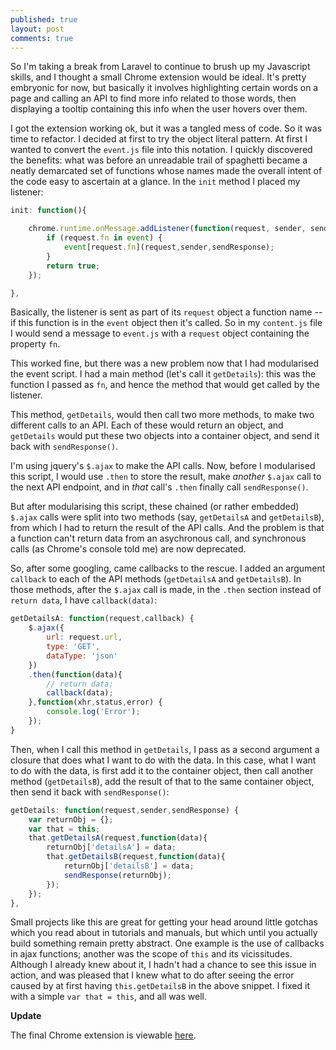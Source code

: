 ```yaml
---
published: true
layout: post
comments: true
---
```


So I'm taking a break from Laravel to continue to brush up my Javascript skills, and I thought a small Chrome extension would be ideal. It's pretty embryonic for now, but basically it involves highlighting certain words on a page and calling an API to find more info related to those words, then displaying a tooltip containing this info when the user hovers over them.

I got the extension working ok, but it was a tangled mess of code. So it was time to refactor. I decided at first to try the object literal pattern. At first I wanted to convert the `event.js` file into this notation. I quickly discovered the benefits: what was before an unreadable trail of spaghetti became a neatly demarcated set of functions whose names made the overall intent of the code easy to ascertain at a glance. In the `init` method I placed my listener:

```javascript
init: function(){

    chrome.runtime.onMessage.addListener(function(request, sender, sendResponse) {
        if (request.fn in event) {
            event[request.fn](request,sender,sendResponse);
        }
        return true;
    });

},
```

Basically, the listener is sent as part of its `request` object a function name -- if this function is in the `event` object then it's called. So in my `content.js` file I would send a message to `event.js` with a `request` object containing the property `fn`.

This worked fine, but there was a new problem now that I had modularised the event script. I had a main method (let's call it `getDetails`): this was the function I passed as `fn`, and hence the method that would get called by the listener.

This method, `getDetails`, would then call two more methods, to make two different calls to an API. Each of these would return an object, and `getDetails` would put these two objects into a container object, and send it back with `sendResponse()`.

I'm using jquery's `$.ajax` to make the API calls. Now, before I modularised this script, I would use `.then` to store the result, make *another* `$.ajax` call to the next API endpoint, and in *that* call's `.then` finally call `sendResponse()`. 

But after modularising this script, these chained (or rather embedded) `$.ajax` calls were split into two methods (say, `getDetailsA` and `getDetailsB`), from which I had to return the result of the API calls. And the problem is that a function can't return data from an asychronous call, and synchronous calls (as Chrome's console told me) are now deprecated. 

So, after some googling, came callbacks to the rescue. I added an argument `callback` to each of the API methods (`getDetailsA` and `getDetailsB`). In those methods, after the `$.ajax` call is made, in the `.then` section instead of `return data`, I have `callback(data)`:

```javascript
getDetailsA: function(request,callback) {
    $.ajax({
        url: request.url,
        type: 'GET',
        dataType: 'json'
    })
    .then(function(data){
        // return data;
        callback(data);
    },function(xhr,status,error) {
        console.log('Error');
    });
}
```

Then, when I call this method in `getDetails`, I pass as a second argument a closure that does what I want to do with the data. In this case, what I want to do with the data, is first add it to the container object, then call another method (`getDetailsB`), add the result of that to the same container object, then send it back with `sendResponse()`:

```javascript
getDetails: function(request,sender,sendResponse) {
    var returnObj = {};
    var that = this;
    that.getDetailsA(request,function(data){ 
        returnObj['detailsA'] = data; 
        that.getDetailsB(request,function(data){
            returnObj['detailsB'] = data;
            sendResponse(returnObj);
        });	
    });
},
```
Small projects like this are great for getting your head around little gotchas which you read about in tutorials and manuals, but which until you actually build something remain pretty abstract. One example is the use of callbacks in ajax functions; another was the scope of `this` and its vicissitudes. Although I already knew about it, I hadn't had a chance to see this issue in action, and was pleased that I knew what to do after seeing the error caused by at first having `this.getDetailsB` in the above snippet. I fixed it with a simple `var that = this`, and all was well. 

**Update**

The final Chrome extension is viewable [here](https://github.com/unlikenesses/mp-info).

